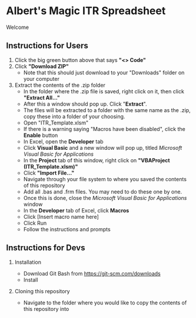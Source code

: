 # Albert's Magic ITR Spreadsheet
Welcome

## Instructions for Users
1. Click the big green button above that says **\"<> Code\"**
2. Click **\"Download ZIP\"**
   * Note that this should just download to your \"Downloads\" folder on your computer
3. Extract the contents of the .zip folder
   * In the folder where the .zip file is saved, right click on it, then click
 **"Extract All...\"**
   * After this a window should pop up. Click \"**Extract**\".
   * The files will be extracted to a folder with the same name as the .zip, copy these into a folder of your choosing.
   * Open \"ITR_Template.xlsm\"
   * If there is a warning saying \"Macros have been disabled\", click the **Enable** button
   * In Excel, open the **Developer** tab
   * Click **Visual Basic** and a new window will pop up, titled *Microsoft Visual Basic for Applications*
   * In the **Project** tab of this window, right click on **\"VBAProject (ITR_Template.xlsm)\"**
   * Click **\"Import File...\"**
   * Navigate through your file system to where you saved the contents of this repository
   * Add all .bas and .frm files. You may need to do these one by one.
   * Once this is done, close the *Microsoft Visual Basic for Applications* window
   * In the **Developer** tab of Excel, click **Macros**
   * Click [Insert macro name here]
   * Click Run
   * Follow the instructions and prompts

## Instructions for Devs
1. Installation
   * Download Git Bash from https://git-scm.com/downloads
   * Install
  

2. Cloning this repository
   * Navigate to the folder where you would like to copy the contents of this repository into
